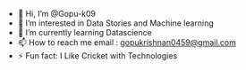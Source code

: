 - 👋 Hi, I’m @Gopu-k09
- 👀 I’m interested in Data Stories and Machine learning
- 🌱 I’m currently learning Datascience
- 📫 How to reach me email : gopukrishnan0459@gmail.com
- ⚡ Fun fact: I Like Cricket with Technologies

<!---
Gopu-k09/Gopu-k09 is a ✨ special ✨ repository because its `README.md` (this file) appears on your GitHub profile.
You can click the Preview link to take a look at your changes.
--->
